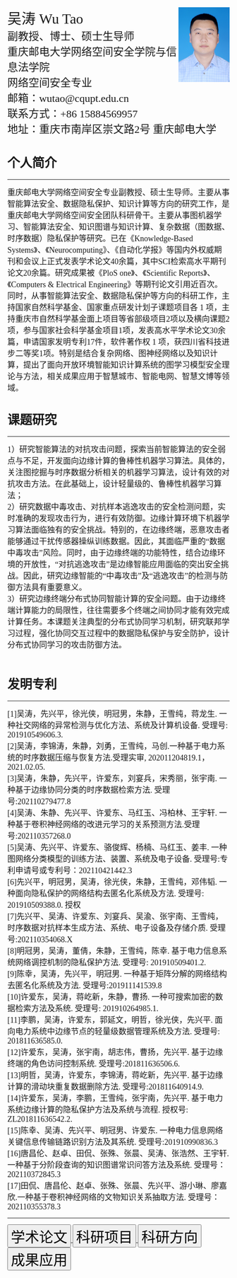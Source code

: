 <html>
  <tr>
    <td width="50%">
      <body>
        <img src="/zhaopian.jpg" width="23%" style="float:right;" />  
      <font style="font-family:宋体" font size="6">吴涛 Wu Tao</font><br />
      <font style="font-family:宋体" font size="5">副教授、博士、硕士生导师</font><br />
      <font style="font-family:宋体" font size="5">重庆邮电大学网络空间安全学院与信息法学院</font><br />
      <font style="font-family:宋体" font size="5">网络空间安全专业</font><br />
      <font style="font-family:宋体" font size="5">邮箱：wutao@cqupt.edu.cn</font><br />
      <font style="font-family:宋体" font size="5">联系方式：+86 15884569957</font><br />
      <font style="font-family:宋体" font size="5">地址：重庆市南岸区崇文路2号 重庆邮电大学</font><br /> 
        </body>
    </td>
  </tr>
  </html>

  
<html>  
      <h1>个人简介</h1>  
    <body>  
        <hr />  
    </body> 
  <body>
  <font style="font-family:宋体" font size="4">重庆邮电大学网络空间安全专业副教授、硕士生导师。主要从事智能算法安全、数据隐私保护、知识计算等方向的研究工作，是重庆邮电大学网络空间安全团队科研骨干。主要从事图机器学习、智能算法安全、知识图谱与知识计算、复杂数据（图数据、时序数据）隐私保护等研究。已在《Knowledge-Based Systems》、《Neurocomputing》、《自动化学报》等国内外权威期刊和会议上正式发表学术论文40余篇，其中SCI检索高水平期刊论文20余篇。研究成果被《PloS one》、《Scientific Reports》、《Computers & Electrical Engineering》等期刊论文引用近百次。同时，从事智能算法安全、数据隐私保护等方向的科研工作，主持国家自然科学基金、国家重点研发计划子课题项目各 1 项，主持重庆市自然科学基金面上项目等省部级项目2项以及横向课题2项，参与国家社会科学基金项目1项，发表高水平学术论文30余篇，申请国家发明专利17件，软件著作权 1 项，获四川省科技进步二等奖1项。特别是结合复杂网络、图神经网络以及知识计算，提出了面向开放环境智能知识计算系统的图学习模型安全理论与方法，相关成果应用于智慧城市、智能电网、智慧文博等领域。</font><br />     
    </body>
</html> 

<html>  
      <h1>课题研究</h1>  
    <body>  
        <hr />  
    </body> 
  <body>
  <font style="font-family:宋体" font size="4">1）研究智能算法的对抗攻击问题，探索当前智能算法的安全弱点与不足，开发面向边缘计算的鲁棒性机器学习算法。具体的，关注图挖掘与时序数据分析相关的机器学习算法，设计有效的对抗攻击方法。在此基础上，设计轻量级的、鲁棒性机器学习算法；</font><br />
  <font style="font-family:宋体" font size="4">2）研究数据中毒攻击、对抗样本逃逸攻击的安全检测问题，实时准确的发现攻击行为，进行有效防御。边缘计算环境下机器学习算法面临独有的安全挑战。特别的，在边缘终端，恶意攻击者能够通过干扰传感器操纵训练数据。因此，其面临严重的“数据中毒攻击”风险。同时，由于边缘终端的功能特性，结合边缘环境的开放性，“对抗逃逸攻击”是边缘智能应用面临的突出安全挑战。因此，研究边缘智能的“中毒攻击”及“逃逸攻击”的检测与防御方法具有重要意义。</font><br />
  <font style="font-family:宋体" font size="4">3）研究边缘终端分布式协同智能计算的安全问题。由于边缘终端计算能力的局限性，往往需要多个终端之间协同才能有效完成计算任务。本课题关注典型的分布式协同学习机制，研究联邦学习过程，强化协同交互过程中的数据隐私保护与安全防护，设计分布式协同学习的攻击防御方法。</font><br />     </font><br />
    </body>
</html> 

<html>  
    <h1>发明专利</h1>  
    <body>  
        <hr />  
    </body>
  <body>
  <font style="font-family:宋体" font size="4">[1]吴涛，先兴平，徐光侠，明冠男，朱静，王雪纯，蒋龙生. 一种社交网络的异常检测与优化方法、系统及计算机设备. 受理号: 201910549606.3.</font><br />
  <font style="font-family:宋体" font size="4">[2]吴涛，李锦涛，朱静，刘勇，王雪纯，马创.一种基于电力系统的时序数据压缩与恢复方法.受理实审, 202011204819.1，2021.02.05.</font><br />
  <font style="font-family:宋体" font size="4">[3]吴涛，朱静，先兴平，许爱东，刘宴兵，宋秀丽，张宇南. 一种基于边缘协同分类的时序数据检索方法. 受理号:202110279477.8</font><br />
  <font style="font-family:宋体" font size="4">[4]吴涛、朱静、先兴平、许爱东、马红玉、冯柏林、王宇轩. 一种基于卷积神经网络的改进元学习的关系预测方法.受理号:202110357268.0</font><br />
  <font style="font-family:宋体" font size="4">[5]吴涛、先兴平、许爱东、骆俊辉、杨楠、马红玉、姜丰. 一种图网络分类模型的训练方法、装置、系统及电子设备. 受理号:专利申请号或专利号：202110421442.3</font><br />
  <font style="font-family:宋体" font size="4">[6]先兴平，明冠男，吴涛，徐光侠，朱静，王雪纯，邓伟韬. 一种面向隐私保护的网络结构去匿名化系统及方法. 受理号: 201910509388.0. 授权</font><br />
  <font style="font-family:宋体" font size="4">[7]先兴平、吴涛、许爱东、刘宴兵、吴渝、张宇南、王雪纯，时序数据对抗样本生成方法、系统、电子设备及存储介质. 受理号:202110354068.X</font><br />
  <font style="font-family:宋体" font size="4">[8]明冠男，吴涛，董倩，朱静，王雪纯，陈幸. 基于电力信息系统网络调控机制的隐私保护方法. 受理号: 201910509401.2.</font><br />
  <font style="font-family:宋体" font size="4">[9]陈幸，吴涛，先兴平，明冠男. 一种基于矩阵分解的网络结构去匿名化系统及方法. 受理号:201911141539.8</font><br />
  <font style="font-family:宋体" font size="4">[10]许爱东，吴涛，蒋屹新，朱静，曹扬. 一种可搜索加密的数据检索方法及系统. 受理号: 201910264985.1.</font><br />
  <font style="font-family:宋体" font size="4">[11]李鹏，吴涛，许爱东，郭延文，明哲，徐光侠，先兴平. 面向电力系统中边缘节点的轻量级数据管理系统及方法. 受理号: 201811636585.0.</font><br />
  <font style="font-family:宋体" font size="4">[12]许爱东，吴涛，张宇南，胡志伟，曹扬，先兴平. 基于边缘终端的角色访问控制系统. 受理号:201811636506.6.</font><br />
  <font style="font-family:宋体" font size="4">[13]明哲，吴涛，许爱东，李锦涛，蒋屹新，先兴平. 基于边缘计算的滑动块重复数据删除方法. 受理号:201811640914.9.</font><br />
  <font style="font-family:宋体" font size="4">[14]许爱东，吴涛，李鹏，王雪纯，张宇南，先兴平. 基于电力系统边缘计算的隐私保护方法及系统与流程. 授权号: ZL201811636542.2.</font><br />
  <font style="font-family:宋体" font size="4">[15]陈幸、吴涛、先兴平、明冠男、许爱东. 一种电力信息网络关键信息传输链路识别方法及其系统. 受理号:201910990836.3</font><br />
  <font style="font-family:宋体" font size="4">[16]唐昌伦、赵卓、田侃、张殊、张晨、吴涛、张浩然、王宇轩.一种基于分阶段查询的知识图谱常识问答方法及系统. 受理号：202110372845.3</font><br />
  <font style="font-family:宋体" font size="4">[17]田侃、唐昌伦、赵卓、张殊、张晨、先兴平、游小琳、廖嘉欣.一种基于卷积神经网络的文物知识关系抽取方法. 受理号：202110355378.3</font><br />
    </body>
</html> 

<html>   
    <body>  
        <hr />  
    </body> 
  </html>
  
  
  <html>
<a href="zhuyaoxiangmu.github.io">
  <body>
    <button><font style="font-family:宋体" font size="6">学术论文</font></button>
    </body>
</a>
  </html>
  
  <html>
<a href="yanjiuchengguo.github.io">
  <body>
    <button><font style="font-family:宋体" font size="6">科研项目</font></button>
   </body>
</a>
 </html>
 
   <html>
<a href="chengguogaishu.github.io">
  <body>
    <button><font style="font-family:宋体" font size="6">科研方向</font></button>
    </body>
</a>
  </html>
  
  <html>
<a href="xiangmugaishu.github.io">
  <body>
    <button><font style="font-family:宋体" font size="6">成果应用</font></button>
    </body>
</a>
  </html>

